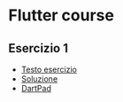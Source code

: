# Flutter course

## Esercizio 1

- [Testo esercizio](exercise_1/instructions.md)
- [Soluzione](exercise_1/snippet.dart)
- [DartPad](https://dartpad.dev/workshops.html?webserver=https://raw.githubusercontent.com/andrea689/flutter_course/main/exercise_1)
